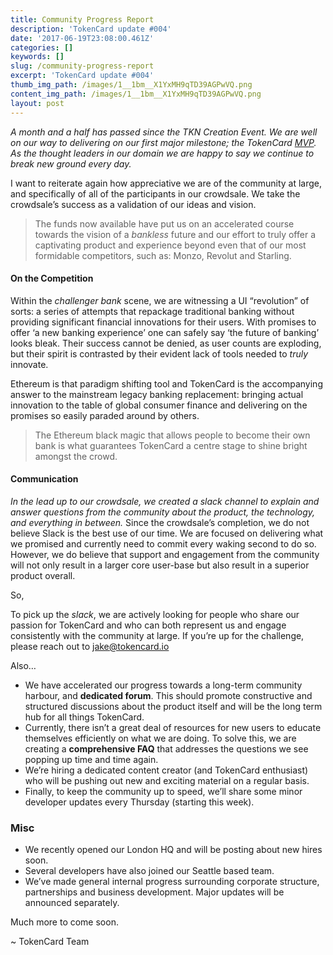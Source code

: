 ```yaml
---
title: Community Progress Report
description: 'TokenCard update #004'
date: '2017-06-19T23:08:00.461Z'
categories: []
keywords: []
slug: /community-progress-report
excerpt: 'TokenCard update #004'
thumb_img_path: /images/1__1bm__X1YxMH9qTD39AGPwVQ.png
content_img_path: /images/1__1bm__X1YxMH9qTD39AGPwVQ.png
layout: post
---
```



_A month and a half has passed since the TKN Creation Event. We are well on our way to delivering on our first major milestone; the TokenCard_ [_MVP_](https://medium.com/monolithstudio/tokencard-mvp-distribution-whos-in-d4f3801e83ca)_. As the thought leaders in our domain we are happy to say we continue to break new ground every day._

I want to reiterate again how appreciative we are of the community at large, and specifically of all of the participants in our crowdsale. We take the crowdsale’s success as a validation of our ideas and vision.

> The funds now available have put us on an accelerated course towards the vision of a _bankless_ future and our effort to truly offer a captivating product and experience beyond even that of our most formidable competitors, such as: Monzo, Revolut and Starling.

#### On the Competition

Within the _challenger bank_ scene, we are witnessing a UI “revolution” of sorts: a series of attempts that repackage traditional banking without providing significant financial innovations for their users. With promises to offer ‘a new banking experience’ one can safely say ‘the future of banking’ looks bleak. Their success cannot be denied, as user counts are exploding, but their spirit is contrasted by their evident lack of tools needed to _truly_ innovate.

Ethereum is that paradigm shifting tool and TokenCard is the accompanying answer to the mainstream legacy banking replacement: bringing actual innovation to the table of global consumer finance and delivering on the promises so easily paraded around by others.

> The Ethereum black magic that allows people to become their own bank is what guarantees TokenCard a centre stage to shine bright amongst the crowd.

#### Communication

_In the lead up to our crowdsale, we created a slack channel to explain and answer questions from the community about the product, the technology, and everything in between._ Since the crowdsale’s completion, we do not believe Slack is the best use of our time. We are focused on delivering what we promised and currently need to commit every waking second to do so. However, we do believe that support and engagement from the community will not only result in a larger core user-base but also result in a superior product overall.

So,

To pick up the _slack_, we are actively looking for people who share our passion for TokenCard and who can both represent us and engage consistently with the community at large. If you’re up for the challenge, please reach out to jake@tokencard.io

Also…

*   We have accelerated our progress towards a long-term community harbour, and **dedicated forum**. This should promote constructive and structured discussions about the product itself and will be the long term hub for all things TokenCard.
*   Currently, there isn’t a great deal of resources for new users to educate themselves efficiently on what we are doing. To solve this, we are creating a **comprehensive FAQ** that addresses the questions we see popping up time and time again.
*   We’re hiring a dedicated content creator (and TokenCard enthusiast) who will be pushing out new and exciting material on a regular basis.
*   Finally, to keep the community up to speed, we’ll share some minor developer updates every Thursday (starting this week).

### **Misc**

*   We recently opened our London HQ and will be posting about new hires soon.
*   Several developers have also joined our Seattle based team.
*   We’ve made general internal progress surrounding corporate structure, partnerships and business development. Major updates will be announced separately.

Much more to come soon.

~ TokenCard Team